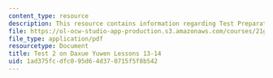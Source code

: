 ```yaml
---
content_type: resource
description: This resource contains information regarding Test Preparation.
file: https://ol-ocw-studio-app-production.s3.amazonaws.com/courses/21g-108-chinese-ii-streamlined-spring-2015/1ad375fcdfc095d64d370715f5f8b542_MIT21G_108S15_Test2Format.pdf
file_type: application/pdf
resourcetype: Document
title: Test 2 on Daxue Yuwen Lessons 13-14
uid: 1ad375fc-dfc0-95d6-4d37-0715f5f8b542
---
```

